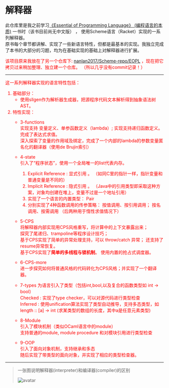 # 解释器

此仓库里是我之前学习[《Essential of Programming Language》 (编程语言的本质)](https://book.douban.com/subject/3136252/) 一书时（该书目前尚无中文版）
， 使用Scheme语言（Racket）实现的一系列解释器。  
原书每个章节都讲解、实现了一些新语言特性，但都是最基本的实现。我独立完成了本书的大部分的习题，均为在基础实现的基础上对解释器进行扩展。
  
<font color=red> 该项目原来我放在了另一个仓库下: [nanlan2017/Scheme-repo/EOPL](https://github.com/nanlan2017/Scheme-repo/tree/master/EOPL) 
，现在把它拷贝过来稍加整理、独立建一个仓库。 （所以几乎没有commit记录！） 

--- 

这一系列解释器实现的语言特性包括：

1. 基础部分：
    * 使用sllgen作为解析器生成器，把源程序代码文本解析得到抽象语法树AST。
2. 特性实现：
    * 3-functions       
       实现支持 变量定义、单参函数定义（lambda）; 实现支持递归函数定义。  
       完成了表达式求值。  
       深入探索了变量的作用域及绑定，完成了一个内部的lambda的参数变量匿名化的翻译器（使用de Brujin索引）  
       
    * 4-state  
       引入了“程序状态”，使用一个全局唯一的list代表内存。  
       1. Explicit Reference : 显式引用 。 （如同C里的指针一样，指针变量和普通变量是不同的）  
       2. Implicit Reference : 隐式引用 。 （Java中的引用类型即采取这种方案，对象均创建在堆上，变量不过是一个地址引用）  
       3. 实现了一个语言的内置类型： Pair   
       4. 分别实现了4种函数调用的传参策略： 按值调用、按引用调用； 按名调用、按需调用 （后两种用于惰性求值情况下）  
    
    * 5-CPS  
       将解释器内部实现用CPS风格重写，将计算中的上下文暴露出来；   
       探究了尾递归、trampoline等程序设计技巧；  
       基于CPS实现了简单的异常处理支持，可以 throw/catch 异常； 还支持了 resume异常恢复。  
       基于CPS实现了**简单的多线程与锁机制**。 使用内置的抢占式调度器。
       
    * 6-CPS-more  
       进一步探究如何将普通风格的代码转化为CPS风格；并实现了一个翻译器。  
       
    * 7-types 
       为语言引入了类型（包括int,bool,以及复合的函数类型如 int -> bool）  
       Checked :  实现了type checker，可以对源代码进行类型检查      
       Inferred : 使用unification算法实现了类型自动推导，支持多态类型，如 length :: [a] -> int (求某类型的数组的长度，其中a是任意元素类型)  
       
    * 8-Module  
        引入了模块机制（类似OCaml语言中的module）  
        支持普通的module,  module procedure 和对模块引用进行类型检查
        
    * 9-OOP  
        引入了面向对象机制，支持继承和多态  
        随后实现了带类型的面向对象，并实现了相应的类型检查器。       
       



---


> 一张图说明解释器(interpreter)和编译器(compiler)的区别
> 
> ![avatar](http://images.cnblogs.com/cnblogs_com/sword03/%E8%A7%A3%E9%87%8A%E5%99%A8%E4%B8%8E%E7%BC%96%E8%AF%91%E5%99%A8%E7%9A%84%E5%8C%BA%E5%88%AB.jpg)


